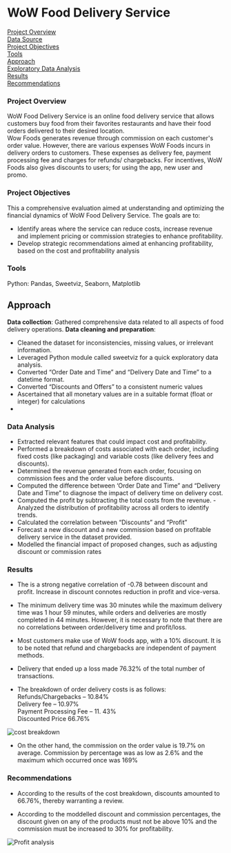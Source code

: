 # WoW Food Delivery Service  

[Project Overview](project-overview)  
[Data Source](data-source)  
[Project Objectives](project-objectives)  
[Tools](tools)  
[Approach](approach)  
[Exploratory Data Analysis](exploratory-data-analysis)  
[Results](results)  
[Recommendations](recommendations)  

### Project Overview
WoW Food Delivery Service is an online food delivery service that allows customers buy food from their favorites restaurants and have their food orders delivered to their desired location.  
Wow Foods generates revenue through commission on each customer's order value. 
However, there are various expenses WoW Foods incurs in delivery orders to customers. These expenses as delivery fee, payment processing fee and charges for refunds/ chargebacks. For incentives, WoW Foods also gives discounts to users; for using the app, new user and promo.  

### Project Objectives
This a comprehensive evaluation aimed at understanding and optimizing the financial dynamics of WoW Food Delivery Service. The goals are to:
- Identify areas where the service can reduce costs, increase revenue and implement pricing or commission strategies to enhance profitability.	
- Develop strategic recommendations aimed at enhancing profitability, based on the cost and profitability analysis

### Tools
Python: Pandas, Sweetviz, Seaborn, Matplotlib


## Approach
**Data collection**: Gathered comprehensive data related to all aspects of food delivery operations.
**Data cleaning and preparation**: 
- Cleaned the dataset for inconsistencies, missing values, or irrelevant information.
- Leveraged Python module called sweetviz for a quick exploratory data analysis.
- Converted “Order Date and Time” and “Delivery Date and Time” to a datetime format.
- Converted “Discounts and Offers” to a consistent numeric values
- Ascertained that all monetary values are in a suitable format (float or integer) for calculations
- 
### Data Analysis
- Extracted relevant features that could impact cost and profitability.
- Performed a breakdown of costs associated with each order, including fixed costs (like packaging) and variable costs (like delivery fees and discounts).
- Determined the revenue generated from each order, focusing on commission fees and the order value before discounts.
- Computed the difference between ‘Order Date and Time” and “Delivery Date and Time” to diagnose the impact of delivery time on delivery cost.
- Computed the profit by subtracting the total costs from the revenue. 
-Analyzed the distribution of profitability across all orders to identify trends.
- Calculated the correlation between “Discounts” and “Profit”
- Forecast a new discount and a new commission based on profitable delivery service in the dataset provided.
- Modelled the financial impact of proposed changes, such as adjusting discount or commission rates

### Results
- The is a strong negative correlation of -0.78 between discount and profit. Increase in discount connotes reduction in profit and vice-versa.

- The minimum delivery time was 30 minutes while the maximum delivery time was 1 hour 59 minutes, while orders and deliveries are mostly completed in 44 minutes. However, it is necessary to note that there are no correlations between order/delivery time and profit/loss. 

- Most customers make use of WoW foods app, with a 10% discount. It is to be noted that refund and chargebacks are independent of payment methods.

- Delivery that ended up a loss made 76.32% of the total number of transactions.

- The breakdown of order delivery costs is as follows:
Refunds/Chargebacks – 10.84%  
Delivery fee – 10.97%  
Payment Processing Fee – 11. 43%  
Discounted Price 66.76%

![cost breakdown](https://github.com/user-attachments/assets/2dbe690d-70a6-4da3-a694-1f2b678f1101)

- On the other hand, the commission on the order value is 19.7% on average. Commission by percentage was as low as 2.6% and the maximum which occurred once was 169%

### Recommendations
- According to the results of the cost breakdown, discounts amounted to 66.76%, thereby warranting a review.

- According to the moddelled discount and commission percentages, the discount given on any of the products must not be above 10% and the commission must be increased to 30% for profitability.

![Profit analysis](https://github.com/user-attachments/assets/a1b656ba-80bd-47e0-b76a-17827f0e8c10)
